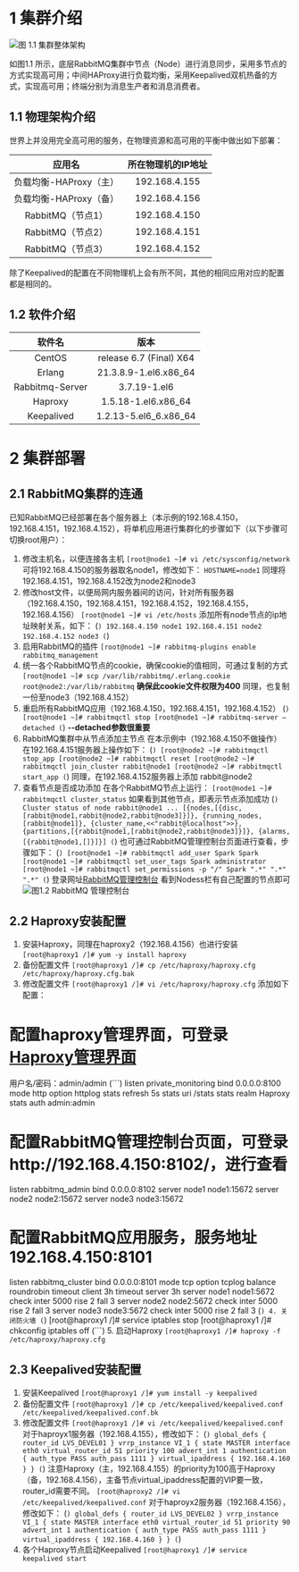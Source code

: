 # 1 集群介绍
![图 1.1 集群整体架构](https://github.com/SparkZhou1994/MessageQueueLearn/blob/master/RabbitMQ_Cluster.png "集群整体架构")

如图1.1 所示，底层RabbitMQ集群中节点（Node）进行消息同步，采用多节点的方式实现高可用；中间HAProxy进行负载均衡，采用Keepalived双机热备的方式，实现高可用；终端分别为消息生产者和消息消费者。

## 1.1 物理架构介绍

世界上并没用完全高可用的服务，在物理资源和高可用的平衡中做出如下部署：

应用名|所在物理机的IP地址
:--:|:--:
负载均衡-HAProxy（主） | 192.168.4.155
负载均衡-HAProxy（备） | 192.168.4.156
RabbitMQ（节点1） | 192.168.4.150
RabbitMQ（节点2） | 192.168.4.151
RabbitMQ（节点3） | 192.168.4.152

除了Keepalived的配置在不同物理机上会有所不同，其他的相同应用对应的配置都是相同的。

## 1.2 软件介绍

软件名|版本
:--:|:--:
CentOS | release 6.7 (Final) X64
Erlang | 21.3.8.9-1.el6.x86_64
Rabbitmq-Server | 3.7.19-1.el6
Haproxy | 1.5.18-1.el6.x86_64
Keepalived | 1.2.13-5.el6_6.x86_64

# 2 集群部署
## 2.1 RabbitMQ集群的连通

已知RabbitMQ已经部署在各个服务器上（本示例的192.168.4.150，192.168.4.151，192.168.4.152），将单机应用进行集群化的步骤如下（以下步骤可切换root用户）：

1. 修改主机名，以便连接各主机
`[root@node1 ~]# vi /etc/sysconfig/network`
可将192.168.4.150的服务器取名node1，修改如下：
`HOSTNAME=node1`
同理将192.168.4.151，192.168.4.152改为node2和node3
2. 修改host文件，以便局网内服务器间的访问，针对所有服务器（192.168.4.150，192.168.4.151，192.168.4.152，192.168.4.155，192.168.4.156）
`[root@node1 ~]# vi /etc/hosts`
添加所有node节点的ip地址映射关系，如下：
(```)
192.168.4.150 node1
192.168.4.151 node2
192.168.4.152 node3
(```)
3. 启用RabbitMQ的插件
`[root@node1 ~]# rabbitmq-plugins enable rabbitmq_management`
4. 统一各个RabbitMQ节点的cookie，确保cookie的值相同，可通过复制的方式
`[root@node1 ~]# scp /var/lib/rabbitmq/.erlang.cookie root@node2:/var/lib/rabbitmq`
**确保此cookie文件权限为400**
同理，也复制一份至node3（192.168.4.152）
5. 重启所有RabbitMQ应用（192.168.4.150，192.168.4.151，192.168.4.152）
(```)
[root@node1 ~]# rabbitmqctl stop
[root@node1 ~]# rabbitmq-server –detached
(```)
**--detached参数很重要**
6. RabbitMQ集群中从节点添加主节点
在本示例中（192.168.4.150不做操作）
在192.168.4.151服务器上操作如下：
(```)
[root@node2 ~]# rabbitmqctl stop_app
[root@node2 ~]# rabbitmqctl reset
[root@node2 ~]# rabbitmqctl join_cluster rabbit@node1
[root@node2 ~]# rabbitmqctl start_app
(```)
同理，在192.168.4.152服务器上添加 rabbit@node2
7. 查看节点是否成功添加
在各个RabbitMQ节点上运行：
`[root@node1 ~]# rabbitmqctl cluster_status`
如果看到其他节点，即表示节点添加成功
(```)
Cluster status of node rabbit@node1 ...
[{nodes,[{disc,[rabbit@node1,rabbit@node2,rabbit@node3]}]},
 {running_nodes,[rabbit@node1]},
 {cluster_name,<<"rabbit@localhost">>},
 {partitions,[{rabbit@node1,[rabbit@node2,rabbit@node3]}]},
 {alarms,[{rabbit@node1,[]}]}]
(```)
也可通过RabbitMQ管理控制台页面进行查看，步骤如下：
(```)
[root@node1 ~]# rabbitmqctl add_user Spark Spark
[root@node1 ~]# rabbitmqctl set_user_tags Spark administrator
[root@node1 ~]# rabbitmqctl set_permissions -p "/" Spark ".*" ".*" ".*"
(```)
登录网址[RabbitMQ管理控制台](http://192.168.4.150:15672/)
看到Nodess栏有自己配置的节点即可
![图1.2 RabbitMQ 管理控制台](https://github.com/SparkZhou1994/MessageQueueLearn/blob/master/RabbitMQ_Management.png "RabbitMQ 管理控制台")

## 2.2 Haproxy安装配置
1. 安装Haproxy，同理在haproxy2（192.168.4.156）也进行安装
`[root@haproxy1 /]# yum -y install haproxy`
2. 备份配置文件
`[root@haproxy1 /]# cp /etc/haproxy/haproxy.cfg /etc/haproxy/haproxy.cfg.bak`
3. 修改配置文件
`[root@haproxy1 /]# vi /etc/haproxy/haproxy.cfg`
添加如下配置：
# 配置haproxy管理界面，可登录[Haproxy管理界面](http://192.168.4.150:8100/stats)
用户名/密码：admin/admin
(```)
listen private_monitoring
        bind 0.0.0.0:8100
        mode http
        option httplog
        stats refresh 5s
        stats uri /stats
        stats realm Haproxy
        stats auth admin:admin
# 配置RabbitMQ管理控制台页面，可登录http://192.168.4.150:8102/，进行查看
listen rabbitmq_admin
        bind 0.0.0.0:8102
        server node1 node1:15672
        server node2 node2:15672
        server node3 node3:15672
# 配置RabbitMQ应用服务，服务地址192.168.4.150:8101
listen rabbitmq_cluster
        bind 0.0.0.0:8101
        mode    tcp
        option  tcplog
        balance roundrobin
        timeout client  3h
        timeout server  3h
        server  node1  node1:5672  check  inter  5000  rise  2  fall  3
        server  node2  node2:5672  check  inter  5000  rise  2  fall  3
        server  node3  node3:5672  check  inter  5000  rise  2  fall  3
(```)
4. 关闭防火墙
(```)
[root@haproxy1 /]# service iptables stop
[root@haproxy1 /]# chkconfig iptables off
(```)
5. 启动Haproxy
`[root@haproxy1 /]# haproxy -f /etc/haproxy/haproxy.cfg`
## 2.3 Keepalived安装配置
1. 安装Keepalived
`[root@haproxy1 /]# yum install -y keepalived`
2. 备份配置文件
`[root@haproxy1 /]# cp /etc/keepalived/keepalived.conf /etc/keepalived/keepalived.conf.bk`
3. 修改配置文件
`[root@haproxy1 /]# vi /etc/keepalived/keepalived.conf`
对于haproyx1服务器（192.168.4.155），修改如下：
(```)
global_defs {
   router_id LVS_DEVEL01
}
vrrp_instance VI_1 {
    state MASTER
    interface eth0
    virtual_router_id 51
    priority 100
    advert_int 1
    authentication {
        auth_type PASS
        auth_pass 1111
    }
    virtual_ipaddress {
        192.168.4.160
    }
}
(```)
注意Haproxy（主，192.168.4.155）的priority为100高于Haproxy（备，192.168.4.156），主备节点virtual_ipaddress配置的VIP要一致，router_id需要不同。
`[root@haproxy2 /]# vi /etc/keepalived/keepalived.conf`
对于haproyx2服务器（192.168.4.156），修改如下：
(```)
global_defs {
   router_id LVS_DEVEL02
}
vrrp_instance VI_1 {
    state MASTER
    interface eth0
    virtual_router_id 51
    priority 90
    advert_int 1
    authentication {
        auth_type PASS
        auth_pass 1111
    }
    virtual_ipaddress {
        192.168.4.160
    }
}
(```)
4. 各个Haproxy节点启动Keepalived
`[root@haproxy1 /]# service keepalived start`